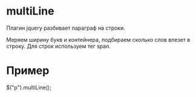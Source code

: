 multiLine
=========

Плагин jquery разбивает параграф на строки. 

Меряем ширину букв и контейнера, подбираем сколько слов влезет в строку. 
Для строк используем тег span.

Пример
=========

$("p").multiLine();
